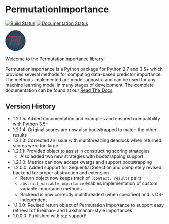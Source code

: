 # <span class="permutationimportancetitle">PermutationImportance</span>

[![Build Status](https://travis-ci.com/gelijergensen/PermutationImportance.svg?branch=master)](https://travis-ci.com/gelijergensen/PermutationImportance)
[![Documentation Status](https://readthedocs.org/projects/permutationimportance/badge/?version=latest)](https://permutationimportance.readthedocs.io/en/latest/?badge=latest)

![PermutationImportance Logo](https://github.com/gelijergensen/PermutationImportance/blob/master/docs/images/favicon.png)

Welcome to the PermutationImportance library!

PermutationImportance is a Python package for Python 2.7 and 3.5+ which provides
several methods for computing data-based predictor importance. The methods
implemented are model-agnostic and can be used for any machine learning model in
many stages of development. The complete documentation can be found at our
[Read The Docs](https://permutationimportance.readthedocs.io/en/latest/).

## Version History

- 1.2.1.5: Added documentation and examples and ensured compatibility with
  Python 3.5+
- 1.2.1.4: Original scores are now also bootstrapped to match the other results
- 1.2.1.3: Corrected an issue with multithreading deadlock when returned scores
  were too large
- 1.2.1.1: Provided object to assist in constructing scoring strategies
  - Also added two new strategies with bootstrapping support
- 1.2.1.0: Metrics can now accept kwargs and support bootstrapping
- 1.2.0.0: Added support for Sequential Selection and completely revised backend
  for proper abstraction and extension
  - Return object now keeps track of `(context, result)` pairs
  - `abstract_variable_importance` enables implementation of custom variable
    importance methods
  - Backend is now correctly multithreaded (when specified) and is
    OS-independent
- 1.1.0.0: Revised return object of Permutation Importance to support easy
  retrieval of Breiman- and Lakshmanan-style importances
- 1.0.0.0: Published with `pip` support!
